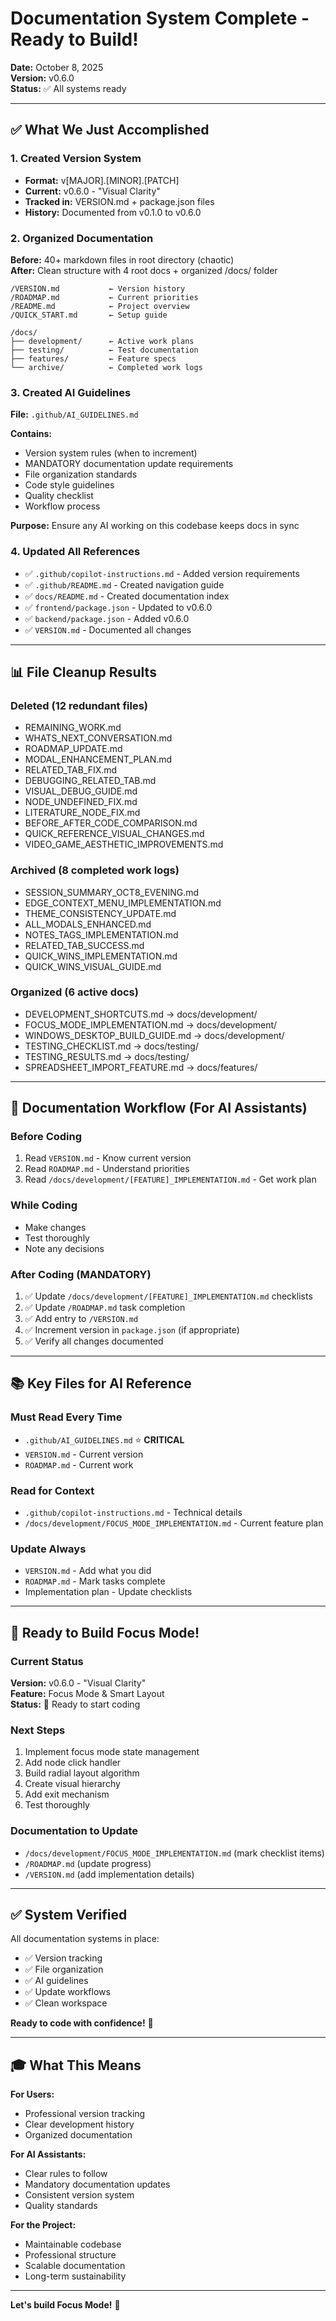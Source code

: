 # Documentation System Complete - Ready to Build!

**Date:** October 8, 2025  
**Version:** v0.6.0  
**Status:** ✅ All systems ready

---

## ✅ What We Just Accomplished

### 1. Created Version System
- **Format:** v[MAJOR].[MINOR].[PATCH]
- **Current:** v0.6.0 - "Visual Clarity"
- **Tracked in:** VERSION.md + package.json files
- **History:** Documented from v0.1.0 to v0.6.0

### 2. Organized Documentation
**Before:** 40+ markdown files in root directory (chaotic)  
**After:** Clean structure with 4 root docs + organized /docs/ folder

```
/VERSION.md           ← Version history
/ROADMAP.md           ← Current priorities  
/README.md            ← Project overview
/QUICK_START.md       ← Setup guide

/docs/
├── development/      ← Active work plans
├── testing/          ← Test documentation
├── features/         ← Feature specs
└── archive/          ← Completed work logs
```

### 3. Created AI Guidelines
**File:** `.github/AI_GUIDELINES.md`

**Contains:**
- Version system rules (when to increment)
- MANDATORY documentation update requirements
- File organization standards
- Code style guidelines
- Quality checklist
- Workflow process

**Purpose:** Ensure any AI working on this codebase keeps docs in sync

### 4. Updated All References
- ✅ `.github/copilot-instructions.md` - Added version requirements
- ✅ `.github/README.md` - Created navigation guide
- ✅ `docs/README.md` - Created documentation index
- ✅ `frontend/package.json` - Updated to v0.6.0
- ✅ `backend/package.json` - Added v0.6.0
- ✅ `VERSION.md` - Documented all changes

---

## 📊 File Cleanup Results

### Deleted (12 redundant files)
- REMAINING_WORK.md
- WHATS_NEXT_CONVERSATION.md  
- ROADMAP_UPDATE.md
- MODAL_ENHANCEMENT_PLAN.md
- RELATED_TAB_FIX.md
- DEBUGGING_RELATED_TAB.md
- VISUAL_DEBUG_GUIDE.md
- NODE_UNDEFINED_FIX.md
- LITERATURE_NODE_FIX.md
- BEFORE_AFTER_CODE_COMPARISON.md
- QUICK_REFERENCE_VISUAL_CHANGES.md
- VIDEO_GAME_AESTHETIC_IMPROVEMENTS.md

### Archived (8 completed work logs)
- SESSION_SUMMARY_OCT8_EVENING.md
- EDGE_CONTEXT_MENU_IMPLEMENTATION.md
- THEME_CONSISTENCY_UPDATE.md
- ALL_MODALS_ENHANCED.md
- NOTES_TAGS_IMPLEMENTATION.md
- RELATED_TAB_SUCCESS.md
- QUICK_WINS_IMPLEMENTATION.md
- QUICK_WINS_VISUAL_GUIDE.md

### Organized (6 active docs)
- DEVELOPMENT_SHORTCUTS.md → docs/development/
- FOCUS_MODE_IMPLEMENTATION.md → docs/development/
- WINDOWS_DESKTOP_BUILD_GUIDE.md → docs/development/
- TESTING_CHECKLIST.md → docs/testing/
- TESTING_RESULTS.md → docs/testing/
- SPREADSHEET_IMPORT_FEATURE.md → docs/features/

---

## 🎯 Documentation Workflow (For AI Assistants)

### Before Coding
1. Read `VERSION.md` - Know current version
2. Read `ROADMAP.md` - Understand priorities
3. Read `/docs/development/[FEATURE]_IMPLEMENTATION.md` - Get work plan

### While Coding
- Make changes
- Test thoroughly
- Note any decisions

### After Coding (MANDATORY)
1. ✅ Update `/docs/development/[FEATURE]_IMPLEMENTATION.md` checklists
2. ✅ Update `/ROADMAP.md` task completion
3. ✅ Add entry to `/VERSION.md`
4. ✅ Increment version in `package.json` (if appropriate)
5. ✅ Verify all changes documented

---

## 📚 Key Files for AI Reference

### Must Read Every Time
- `.github/AI_GUIDELINES.md` ⭐ **CRITICAL**
- `VERSION.md` - Current version
- `ROADMAP.md` - Current work

### Read for Context
- `.github/copilot-instructions.md` - Technical details
- `/docs/development/FOCUS_MODE_IMPLEMENTATION.md` - Current feature plan

### Update Always
- `VERSION.md` - Add what you did
- `ROADMAP.md` - Mark tasks complete
- Implementation plan - Update checklists

---

## 🚀 Ready to Build Focus Mode!

### Current Status
**Version:** v0.6.0 - "Visual Clarity"  
**Feature:** Focus Mode & Smart Layout  
**Status:** 🚧 Ready to start coding

### Next Steps
1. Implement focus mode state management
2. Add node click handler
3. Build radial layout algorithm
4. Create visual hierarchy
5. Add exit mechanism
6. Test thoroughly

### Documentation to Update
- `/docs/development/FOCUS_MODE_IMPLEMENTATION.md` (mark checklist items)
- `/ROADMAP.md` (update progress)
- `/VERSION.md` (add implementation details)

---

## ✅ System Verified

All documentation systems in place:
- ✅ Version tracking
- ✅ File organization
- ✅ AI guidelines
- ✅ Update workflows
- ✅ Clean workspace

**Ready to code with confidence!** 🎉

---

## 🎓 What This Means

**For Users:**
- Professional version tracking
- Clear development history
- Organized documentation

**For AI Assistants:**
- Clear rules to follow
- Mandatory documentation updates
- Consistent version system
- Quality standards

**For the Project:**
- Maintainable codebase
- Professional structure
- Scalable documentation
- Long-term sustainability

---

**Let's build Focus Mode!** 🚀

